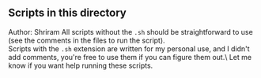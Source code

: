 ## Scripts in this directory

Author: Shriram
All scripts without the `.sh` should be straightforward to use (see the comments in the files to run the script). \
Scripts with the `.sh` extension are written for my personal use, and I  didn't add comments, you're free to use them if you can figure them out.\ 
Let me know if you want help running these scripts. 
